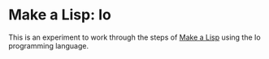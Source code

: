 # Make a Lisp: Io

This is an experiment to work through the steps of
[Make a Lisp](https://github.com/kanaka/mal)
using the Io programming language.
